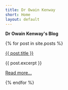 ```yaml
---
title: Dr Owain Kenway
short: Home
layout: default
---
```


**Dr Owain Kenway's Blog**

<div>

  {% for post in site.posts %}

  <a href="{{ post.url }}">{{ post.title }}</a>

  {{ post.excerpt }}

  <a href="{{ post.url }}">Read more...</a>
  

  {% endfor %}

</div>
